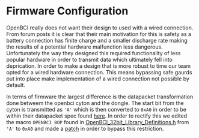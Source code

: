 # Firmware Configuration

OpenBCI really does not want their design to used with a wired connection. From forum posts it is clear that their main motivation for this is safety as a battery connection has finite charge and a smaller discharge rate making the results of a potential hardware malfunction less dangerous. Unfortunately the way they designed this required functionality of less popular hardware in order to transmit data which ultimately fell into deprication. In order to make a design that is more robust to time our team opted for a wired hardware connection. This means bypassing safe gaurds put into place make implementation of a wired connection not possible by default.

In terms of firmware the largest difference is the datapacket transformation done betweem the openbci cyton and the dongle. The start bit from the cyton is transmitted as `'A'` which is then converted to `0xA0` in order to be within their datapacket spec found [here](https://docs.openbci.com/Cyton/CytonDataFormat/#binary-format). In order to rectify this we edited the macro `OPENBCI_BOP` found in [OpenBCI_32bit_Library_Definitions.h](https://github.com/OpenBCI/OpenBCI_Cyton_Library/blob/master/OpenBCI_32bit_Library_Definitions.h#L19) from `'A'` to `0xA0` and made a [patch](packet.patch) in order to bypass this restriction.
